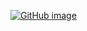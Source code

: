 [![GitHub image](https://raphtalia.ariesclark.com/github/ariesclark/raphtalia/banner)](https://raphtalia.ariesclark.com)